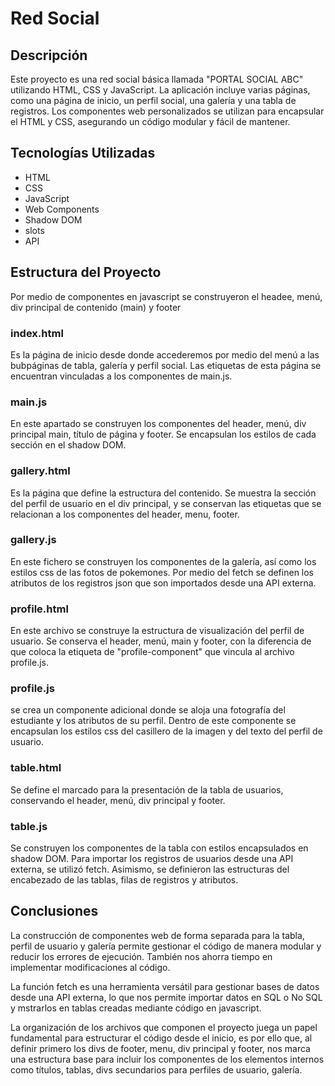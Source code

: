 # Red Social

## Descripción

Este proyecto es una red social básica llamada "PORTAL SOCIAL ABC" utilizando HTML, CSS y JavaScript. La aplicación incluye varias páginas, como una página de inicio, un perfil social, una galería y una tabla de registros. Los componentes web personalizados se utilizan para encapsular el HTML y CSS, asegurando un código modular y fácil de mantener.

## Tecnologías Utilizadas

- HTML
- CSS
- JavaScript
- Web Components
- Shadow DOM
- slots
- API

## Estructura del Proyecto

Por medio de componentes en javascript se construyeron el headee, menú, div principal de contenido (main) y footer
### index.html
Es la página de inicio desde donde accederemos por medio del menú a las bubpáginas de tabla, galería y perfil social. Las etiquetas de esta página se encuentran vinculadas a los componentes de main.js.

### main.js
En este apartado se construyen los componentes del header, menú, div principal main, título de página y footer. Se encapsulan los estilos de cada sección en el shadow DOM.

### gallery.html

Es la página que define la estructura del contenido. Se muestra la sección del perfil de usuario en el div principal, y se conservan las etiquetas que se relacionan a los componentes del header, menu, footer.

### gallery.js

En este fichero se construyen los componentes de la galería, así como los estilos css de las fotos de pokemones. Por medio del fetch se definen los atributos de los registros json que son importados desde una API externa.

### profile.html

En este archivo se construye la estructura de visualización del perfil de usuario. Se conserva el header, menú, main y footer, con la diferencia de que coloca la etiqueta de "profile-component" que vincula al archivo profile.js.

### profile.js
se crea un componente adicional donde se aloja una fotografía del estudiante y los atributos de su perfil. Dentro de este componente se encapsulan los estilos css del casillero de la imagen y del texto del perfil de usuario.

### table.html

Se define el marcado para la presentación de la tabla de usuarios, conservando el header, menú, div principal y footer.

### table.js

Se construyen los componentes de la tabla con estilos encapsulados en shadow DOM. Para importar los registros de usuarios desde una API externa, se utilizó fetch. Asimismo, se definieron las estructuras del encabezado de las tablas, filas de registros y atributos.

## Conclusiones

La construcción de componentes web de forma separada para la tabla, perfil de usuario y galería permite gestionar el código de manera modular y reducir los errores de ejecución. También nos ahorra tiempo en implementar modificaciones al código.

La función fetch es una herramienta versátil para gestionar bases de datos desde una API externa, lo que nos permite importar datos en SQL o No SQL y mstrarlos en tablas creadas mediante código en javascript.

La organización de los archivos que componen el proyecto juega un papel fundamental para estructurar el código desde el inicio, es por ello que, al definir primero los divs de footer, menu, div principal y footer, nos marca una estructura base para incluir los componentes de los elementos internos como títulos, tablas, divs secundarios para perfiles de usuario, galería. 



